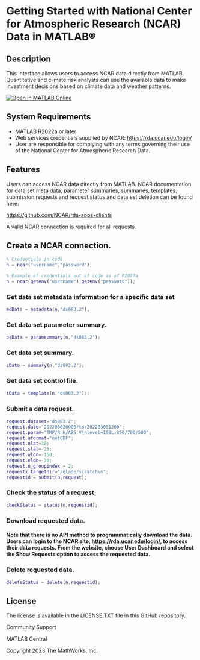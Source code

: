 # Getting Started with National Center for Atmospheric Research (NCAR) Data in MATLAB&reg;

## Description

This interface allows users to access NCAR data directly from MATLAB.  Quantitative and climate risk analysts can use the available data to make investment decisions based on climate data and weather patterns.

[![Open in MATLAB Online](https://www.mathworks.com/images/responsive/global/open-in-matlab-online.svg)](https://matlab.mathworks.com/open/github/v1?repo=mathworks/ncar)

## System Requirements

- MATLAB R2022a or later
- Web services credentials supplied by NCAR: https://rda.ucar.edu/login/
- User are responsible for complying with any terms governing their use of the National Center for Atmospheric Research Data.

## Features

Users can access NCAR data directly from MATLAB.   NCAR documentation for data set meta data, parameter summaries, summaries, templates, submission requests and request status and data set deletion can be found here: 

https://github.com/NCAR/rda-apps-clients

A valid NCAR connection is required for all requests.

## Create a NCAR connection.

```MATLAB
% Credentials in code
n = ncar("username","password");

% Example of credentials out of code as of R2023a
n = ncar(getenv("username"),getenv("password"));
```

### Get data set metadata information for a specific data set
```MATLAB
mdData = metadata(n,"ds083.2");
```

### Get data set parameter summary.
```MATLAB
psData = paramsummary(n,"ds083.2");
```

### Get data set summary.
```MATLAB
sData = summary(n,"ds083.2");
```

### Get data set control file.
```MATLAB
tData = template(n,"ds083.2");;
```

### Submit a data request.
```MATLAB
request.dataset="ds083.2";
request.date="202203020000/to/202203051200";
request.param="TMP/R H/ABS V\nlevel=ISBL:850/700/500";
request.oformat="netCDF";
request.nlat=30;
request.slat=-25;
request.wlon=-150;
request.elon=-30;
request.n_groupindex = 2;
requestx.targetdir="/glade/scratch\n";
requestid = submit(n,request);
```

### Check the status of a request.
```MATLAB
checkStatus = status(n,requestid);
```

### Download requested data.
#### Note that there is no API method to programmatically download the data.  Users can login to the NCAR site, https://rda.ucar.edu/login/, to access their data requests. From the website, choose User Dashboard and select the Show Requests option to access the requested data.

### Delete requested data.
```MATLAB
deleteStatus = delete(n,requestid);
```
## License

The license is available in the LICENSE.TXT file in this GitHub repository.

Community Support

MATLAB Central

Copyright 2023 The MathWorks, Inc.
